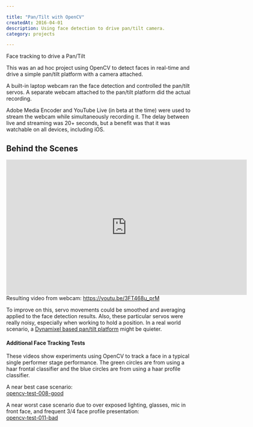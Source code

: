 ```yaml
---

title: "Pan/Tilt with OpenCV"
createdAt: 2016-04-01
description: Using face detection to drive pan/tilt camera.
category: projects

---
```


<p class="lead">Face tracking to drive a Pan/Tilt</p>

This was an ad hoc project using OpenCV to detect faces in real-time and drive a simple pan/tilt platform with a camera
attached.

A built-in laptop webcam ran the face detection and controlled the pan/tilt servos. A separate webcam attached to the
pan/tilt platform did the actual recording.

Adobe Media Encoder and YouTube Live (in beta at the time) were used to stream the webcam while simultaneously recording
it. The delay between live and streaming was 20+ seconds, but a benefit was that it was watchable on all devices,
including iOS.

## Behind the Scenes

<div class="video-container">
    <div class="video-responsive">
      <iframe
        allowfullscreen
        height="360"
        src="https://www.youtube.com/embed/An6dyd8HZPk"
        width="640"
        style="border:none"
      ></iframe>
    </div>
    <div class="media-caption">
        Resulting video from webcam:
          <a href="https://youtu.be/3FT468u_prM">https://youtu.be/3FT468u_prM</a> 
    </div>
</div>

To improve on this, servo movements could be smoothed and averaging applied to the face detection results. Also, these
particular servos were really noisy, especially when working to hold a position. In a real world scenario, a
<a href="https://www.trossenrobotics.com/p/WidowX-robot-turret.aspx">Dynamixel based pan/tilt platform</a>
might be quieter.

<h4>Additional Face Tracking Tests</h4>
<p>
  These videos show experiments using OpenCV to track a face in a typical single performer stage performance. The
  green circles are from using a haar frontal classifier and the blue circles are from using a haar profile
  classifier.
</p>
<p>
  A near best case scenario:<br />
  <a href="https://www.youtube.com/watch?v=Cki-OF_ozCQ&hd=1">opencv-test-008-good</a>
</p>
<p>
  A near worst case scenario due to over exposed lighting, glasses, mic in front face, and frequent 3/4 face profile
  presentation:<br />
  <a href="https://www.youtube.com/watch?v=KgAG0cWsWDw">opencv-test-011-bad</a>
</p>
